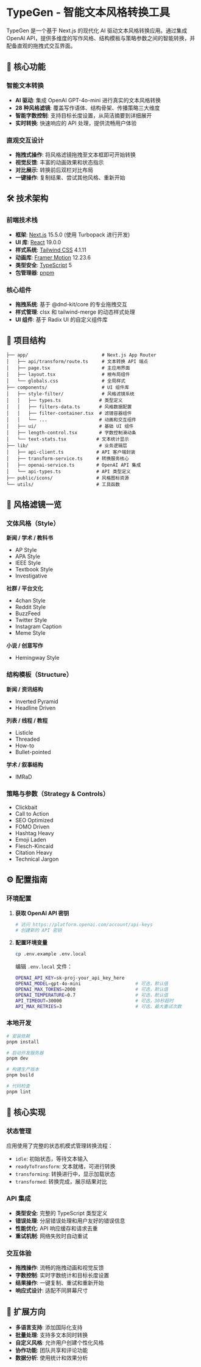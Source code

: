 # TypeGen - 智能文本风格转换工具

TypeGen 是一个基于 Next.js 的现代化 AI 驱动文本风格转换应用。通过集成 OpenAI API，提供多维度的写作风格、结构模板与策略参数之间的智能转换，并配备直观的拖拽式交互界面。

## 🎯 核心功能

### 智能文本转换
- **AI 驱动**: 集成 OpenAI GPT-4o-mini 进行真实的文本风格转换
- **28 种风格滤镜**: 覆盖写作语体、结构骨架、传播策略三大维度
- **智能字数控制**: 支持目标长度设置，从简洁摘要到详细展开
- **实时转换**: 快速响应的 API 处理，提供流畅用户体验

### 直观交互设计
- **拖拽式操作**: 将风格滤镜拖拽至文本框即可开始转换
- **视觉反馈**: 丰富的动画效果和状态指示
- **对比展示**: 转换前后双栏对比布局
- **一键操作**: 复制结果、尝试其他风格、重新开始

## 🛠️ 技术架构

### 前端技术栈
- **框架**: [Next.js](https://nextjs.org/) 15.5.0 (使用 Turbopack 进行开发)
- **UI 库**: [React](https://reactjs.org/) 19.0.0
- **样式系统**: [Tailwind CSS](https://tailwindcss.com/) 4.1.11
- **动画库**: [Framer Motion](https://www.framer.com/motion/) 12.23.6
- **类型安全**: [TypeScript](https://www.typescriptlang.org/) 5
- **包管理器**: [pnpm](https://pnpm.io/)

### 核心组件
- **拖拽系统**: 基于 @dnd-kit/core 的专业拖拽交互
- **样式管理**: clsx 和 tailwind-merge 的动态样式处理
- **UI 组件**: 基于 Radix UI 的自定义组件库

## 📂 项目结构

```
├── app/                           # Next.js App Router
│   ├── api/transform/route.ts     # 文本转换 API 端点
│   ├── page.tsx                   # 主应用界面
│   ├── layout.tsx                 # 根布局组件
│   └── globals.css                # 全局样式
├── components/                    # UI 组件库
│   ├── style-filter/              # 风格滤镜系统
│   │   ├── types.ts              # 类型定义
│   │   ├── filters-data.ts       # 风格数据配置
│   │   ├── filter-container.tsx  # 滤镜容器组件
│   │   └── ...                   # 动画和交互组件
│   ├── ui/                       # 基础 UI 组件
│   ├── length-control.tsx        # 字数控制滑动条
│   └── text-stats.tsx           # 文本统计显示
├── lib/                          # 业务逻辑层
│   ├── api-client.ts            # API 客户端封装
│   ├── transform-service.ts     # 转换服务核心
│   ├── openai-service.ts        # OpenAI API 集成
│   └── api-types.ts             # API 类型定义
├── public/icons/                # 风格图标资源
└── utils/                       # 工具函数
```

## 🎨 风格滤镜一览

### 文体风格（Style）

**新闻 / 学术 / 教科书**
- AP Style
- APA Style
- IEEE Style
- Textbook Style
- Investigative

**社群 / 平台文化**
- 4chan Style
- Reddit Style
- BuzzFeed
- Twitter Style
- Instagram Caption
- Meme Style

**小说 / 创意写作**
- Hemingway Style

### 结构模板（Structure）

**新闻 / 资讯结构**
- Inverted Pyramid
- Headline Driven

**列表 / 线程 / 教程**
- Listicle
- Threaded
- How-to
- Bullet-pointed

**学术 / 叙事结构**
- IMRaD

### 策略与参数（Strategy & Controls）
- Clickbait
- Call to Action
- SEO Optimized
- FOMO Driven
- Hashtag Heavy
- Emoji Laden
- Flesch-Kincaid
- Citation Heavy
- Technical Jargon

## ⚙️ 配置指南

### 环境配置
1. **获取 OpenAI API 密钥**
   ```bash
   # 访问 https://platform.openai.com/account/api-keys
   # 创建新的 API 密钥
   ```

2. **配置环境变量**
   ```bash
   cp .env.example .env.local
   ```

   编辑 `.env.local` 文件：
   ```bash
   OPENAI_API_KEY=sk-proj-your_api_key_here
   OPENAI_MODEL=gpt-4o-mini                    # 可选，默认值
   OPENAI_MAX_TOKENS=2000                      # 可选，默认值
   OPENAI_TEMPERATURE=0.7                      # 可选，默认值
   API_TIMEOUT=30000                           # 可选，30秒超时
   API_MAX_RETRIES=3                           # 可选，最大重试次数
   ```

### 本地开发
```bash
# 安装依赖
pnpm install

# 启动开发服务器
pnpm dev

# 构建生产版本
pnpm build

# 代码检查
pnpm lint
```

## 🔧 核心实现

### 状态管理
应用使用了完整的状态机模式管理转换流程：
- `idle`: 初始状态，等待文本输入
- `readyToTransform`: 文本就绪，可进行转换
- `transforming`: 转换进行中，显示加载状态
- `transformed`: 转换完成，展示结果对比

### API 集成
- **类型安全**: 完整的 TypeScript 类型定义
- **错误处理**: 分层错误处理和用户友好的错误信息
- **性能优化**: API 响应缓存和请求去重
- **重试机制**: 网络失败时自动重试

### 交互体验
- **拖拽操作**: 流畅的拖拽动画和视觉反馈
- **字数控制**: 实时字数统计和目标长度设置
- **结果操作**: 一键复制、重试和重新开始
- **响应式设计**: 适配不同屏幕尺寸

## 🚀 扩展方向

- **多语言支持**: 添加国际化支持
- **批量处理**: 支持多文本同时转换
- **自定义风格**: 允许用户创建个性化风格
- **协作功能**: 团队共享和评论功能
- **数据分析**: 使用统计和效果分析
